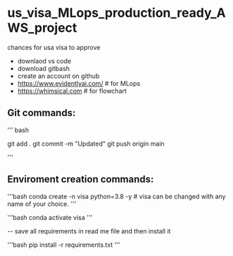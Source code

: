 # us_visa_MLops_production_ready_AWS_project
chances for usa visa to approve

- downlaod vs code
- download gitbash
- create an account on github
- https://www.evidentlyai.com/ # for MLops
- https://whimsical.com  # for flowchart


## Git commands:
''' bash

git add .
git commit -m "Updated"
git push origin main

'''

## Enviroment creation commands:
'''bash
conda create -n visa python=3.8 -y    # visa can be changed with any name of your choice.
'''

'''bash
conda activate visa
'''

-- save all requirements in read me file and then install it 

'''bash
pip install -r requirements.txt
'''


